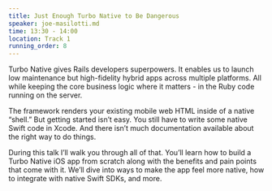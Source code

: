 ```yaml
---
title: Just Enough Turbo Native to Be Dangerous
speaker: joe-masilotti.md
time: 13:30 - 14:00
location: Track 1
running_order: 8
---
```


Turbo Native gives Rails developers superpowers. It enables us to launch low maintenance but high-fidelity hybrid apps across multiple platforms. All while keeping the core business logic where it matters - in the Ruby code running on the server.

The framework renders your existing mobile web HTML inside of a native “shell.” But getting started isn’t easy. You still have to write some native Swift code in Xcode. And there isn’t much documentation available about the right way to do things.

During this talk I’ll walk you through all of that. You’ll learn how to build a Turbo Native iOS app from scratch along with the benefits and pain points that come with it. We’ll dive into ways to make the app feel more native, how to integrate with native Swift SDKs, and more.
